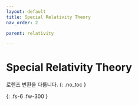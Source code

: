 ```yaml
---
layout: default
title: Special Relativity Theory
nav_order: 2

parent: relativity

---
```


# Special Relativity Theory
로렌츠 변환을 다룹니다.
{: .no_toc }


{: .fs-6 .fw-300 }
